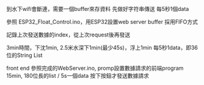 到水下wifi會斷連，需要一個buffer來存資料
先做好字符串傳送
每5秒1個data

參照 ESP32_Float_Control.ino，用ESP32設置web server
buffer 採用FIFO方式

記錄上次發送數據的index，從上次request後再發送

3min時間，下沈1min, 2.5米水深下1min(最少45s)，浮上1min
每5秒1data，即36位的String List


front end
參照完成的WebServer.ino, promp設置數據請求的前端program
15min, 180位長的list / 5s一個data
按下按鈕才發送數據請求
